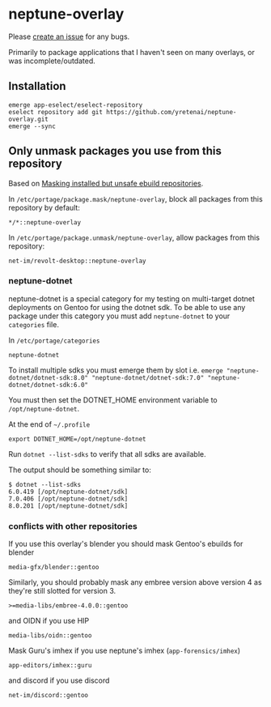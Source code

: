# neptune-overlay

Please [create an issue](https://github.com/yretenai/neptune-overlay/issues/new) for any bugs.

Primarily to package applications that I haven't seen on many overlays, or was incomplete/outdated.

## Installation

```shell
emerge app-eselect/eselect-repository
eselect repository add git https://github.com/yretenai/neptune-overlay.git
emerge --sync
```

## Only unmask packages you use from this repository

Based on [Masking installed but unsafe ebuild repositories](https://wiki.gentoo.org/wiki/Ebuild_repository#Masking_installed_but_unsafe_ebuild_repositories).

In `/etc/portage/package.mask/neptune-overlay`, block all packages from this repository by default:

```plain
*/*::neptune-overlay
```

In `/etc/portage/package.unmask/neptune-overlay`, allow packages from this repository:

```plain
net-im/revolt-desktop::neptune-overlay
```

### neptune-dotnet

neptune-dotnet is a special category for my testing on multi-target dotnet deployments on Gentoo for using the dotnet sdk.
To be able to use any package under this category you must add `neptune-dotnet` to your `categories` file.

In `/etc/portage/categories`

```plain
neptune-dotnet
```

To install multiple sdks you must emerge them by slot i.e. `emerge "neptune-dotnet/dotnet-sdk:8.0" "neptune-dotnet/dotnet-sdk:7.0" "neptune-dotnet/dotnet-sdk:6.0"`

You must then set the DOTNET_HOME environment variable to `/opt/neptune-dotnet`.

At the end of `~/.profile`

```plain
export DOTNET_HOME=/opt/neptune-dotnet
```

Run `dotnet --list-sdks` to verify that all sdks are available.

The output should be something similar to:

```plain
$ dotnet --list-sdks
6.0.419 [/opt/neptune-dotnet/sdk]
7.0.406 [/opt/neptune-dotnet/sdk]
8.0.201 [/opt/neptune-dotnet/sdk]
```

### conflicts with other repositories

If you use this overlay's blender you should mask Gentoo's ebuilds for blender

```
media-gfx/blender::gentoo
```

Similarly, you should probably mask any embree version above version 4 as they're still slotted for version 3.

```
>=media-libs/embree-4.0.0::gentoo
```

and OIDN if you use HIP

```
media-libs/oidn::gentoo
```

Mask Guru's imhex if you use neptune's imhex (`app-forensics/imhex`)

```
app-editors/imhex::guru
```

and discord if you use discord 

```
net-im/discord::gentoo
```

